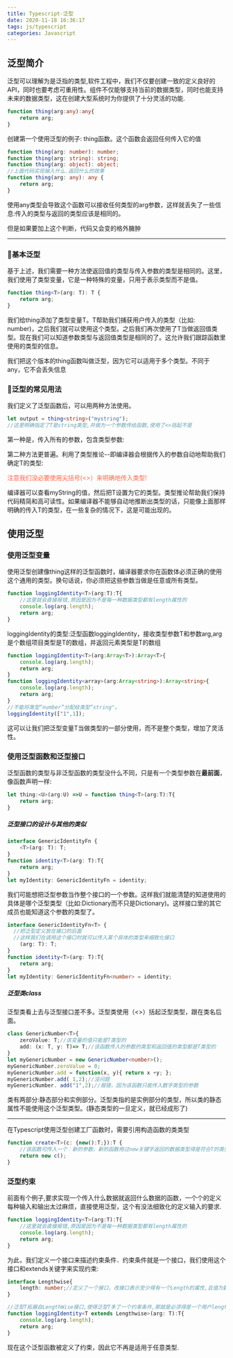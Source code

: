 ```yaml
---
title: Typescript-泛型
date: 2020-11-18 16:36:17
tags: js/typescript
categories: Javascript
---
```


## 泛型简介

泛型可以理解为是泛指的类型,软件工程中，我们不仅要创建一致的定义良好的API，同时也要考虑可重用性。组件不仅能够支持当前的数据类型，同时也能支持未来的数据类型，这在创建大型系统时为你提供了十分灵活的功能.

```typescript
function thing(arg:any):any{
    return arg;
}
```

<!-- more -->

创建第一个使用泛型的例子: thing函数。这个函数会返回任何传入它的值

```typescript
function thing(arg: number): number;
function thing(arg: string): string;
function thing(arg: object): object;
//上面代码实现输入什么.返回什么的效果
function thing(arg: any): any {
    return arg;
}
```

使用any类型会导致这个函数可以接收任何类型的arg参数，这样就丢失了一些信息:传入的类型与返回的类型应该是相同的。

但是如果要加上这个判断，代码又会变的格外臃肿

------

### 🌟基本泛型

基于上述，我们需要一种方法使返回值的类型与传入参数的类型是相同的。这里，我们使用了类型变量，它是一种特殊的变量，只用于表示类型而不是值。

```typescript
function thing<T>(arg: T): T {
    return arg;
}
```

我们给thing添加了类型变量T。T帮助我们捕获用户传入的类型（比如: number)，之后我们就可以使用这个类型。之后我们再次使用了T当做返回值类型。现在我们可以知道参数类型与返回值类型是相同的了。这允许我们跟踪函数里使用的类型的信息。

我们把这个版本的thing函数叫做泛型，因为它可以适用于多个类型。不同于any，它不会丢失信息

### 🌟泛型的常见用法

我们定义了泛型函数后，可以用两种方法使用。

```typescript
let output = thing<string>("mystring");
//这里明确指定了T是string类型,并做为一个参数传给函数,使用了<>括起不是
```

第一种是，传入所有的参数，包含类型参数:

第二种方法更普遍。利用了类型推论--即编译器会根据传入的参数自动地帮助我们确定T的类型:

<font style="color:tomato;">注意我们没必要使用尖括号(<>）来明确地传入类型!</font>

编译器可以查看myString的值，然后把T设置为它的类型。类型推论帮助我们保持代码精简和高可读性。如果编译器不能够自动地推断出类型的话，只能像上面那样明确的传入T的类型，在一些复杂的情况下，这是可能出现的。

## 使用泛型

### 	使用泛型变量

使用泛型创建像thing这样的泛型函数时，编译器要求你在函数体必须正确的使用这个通用的类型。换句话说，你必须把这些参数当做是任意或所有类型。

```typescript
function loggingIdentity<T>(arg:T):T{
    //这里就会直接报错,原因是因为不是每一种数据类型都有length属性的
    console.log(arg.length);
    return arg;
}
```

loggingIdentity的类型:泛型函数loggingIdentity，接收类型参数T和参数arg,arg是个数组项目类型是T的数组，并返回元素类型是T的数组

```typescript
function loggingIdentity<T>(arg:Array<T>):Array<T>{
    console.log(arg.length);
    return arg;
}
function loggingIdentity<array>(arg:Array<string>):Array<string>{
    console.log(arg.length);
    return arg;
}
//不能将类型“number”分配给类型“string"。
loggingIdentity(["1",1]);
```

这可以让我们把泛型变量T当做类型的一部分使用，而不是整个类型，增加了灵活性。

### 使用泛型函数和泛型接口

泛型函数的类型与非泛型函数的类型没什么不同，只是有一个类型参数在**最前面**，像函数声明一样:

```typescript
let thing:<U>(arg:U) =>U = function thing<T>(arg:T):T{
    return arg;
}
```

##### 泛型接口的设计与其他的类似

```typescript
interface GenericIdentityFn {
    <T>(arg: T): T;
}
function identity<T>(arg: T):T{
    return arg;
}
let myIdentity: GenericIdentityFn = identity;
```

我们可能想把泛型参数当作整个接口的一个参数。这样我们就能清楚的知道使用的具体是哪个泛型类型（比如:Dictionary<string>而不只是Dictionary)。这样接口里的其它成员也能知道这个参数的类型了。

```typescript
interface GenericIdentityFn<T> {
  //把泛型定义放在接口的后面
  //这样我们在调用这个接口时就可以传入某个具体的类型来细致化接口
    (arg: T): T;
}
function identity<T>(arg: T):T{
    return arg;
}
let myIdentity: GenericIdentityFn<number> = identity;
```

##### 泛型类class

泛型类看上去与泛型接口差不多。泛型类使用（<>）括起泛型类型，跟在类名后面。

```typescript
class GenericNumber<T>{
    zeroValue: T;//该变量的值只能是T类型的
    add: (x: T, y: T)=> T;//该函数传入的参数的类型和返回值的类型都是T类型的
}
let myGenericNumber = new GenericNumber<number>();
myGenericNumber.zeroValue = 0;
myGenericNumber.add = function(x, y){ return x +y; };
myGenericNumber.add( 1,2);//没问题
myGenericNumber. add("1",2);//报错，因为该函数只能传入数字类型的参数
```

类有两部分:静态部分和实例部分。泛型类指的是实例部分的类型，所以类的静态属性不能使用这个泛型类型。(静态类型的一旦定义，就已经成形了)

------

在Typescript使用泛型创建工厂函数时，需要引用构造函数的类类型

```typescript
function create<T>(c: {new():T;}):T {
    //该函数可传入一个︰新的参数，新的函数用过new关键字返回的数据类型得是符合T的类型
    return new c();
}
```

### 泛型约束

前面有个例子,要求实现一个传入什么数据就返回什么数据的函数，一个个的定义每种输入和输出太过麻烦，直接使用泛型，这个有没法细致化的定义输入的要求.

```typescript
function loggingIdentity<T>(arg:T):T{
    //这里就会直接报错,原因是因为不是每一种数据类型都有length属性的
    console.log(arg.length);
    return arg;
}
```

为此，我们定义一个接口来描述约束条件．约束条件就是一个接口，我们使用这个接口和extends关键字来实现约束:

```typescript
interface Lengthwise{
    length: number;//定义了一个接口，改接口表示至少得有一个Length的属性,且值为数字
}

//泛型T拓展自LengthWise接口,使得泛型T多了一个约束条件,那就是必须得是一个用户length属性的数据
function loggingIdentity<T extends Lengthwise>(arg: T):T{
    console.log(arg.length);
    return arg;
}
```

现在这个泛型函数被定义了约束，因此它不再是适用于任意类型.